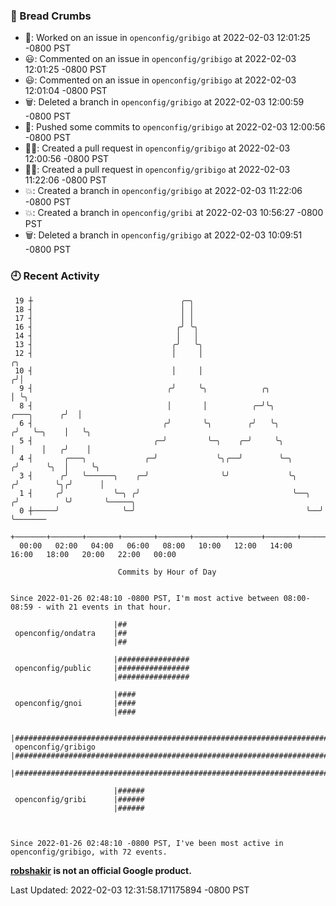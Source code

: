 ### 🍞 Bread Crumbs

 * 👀: Worked on an issue in `openconfig/gribigo` at 2022-02-03 12:01:25 -0800 PST
 * 😃: Commented on an issue in `openconfig/gribigo` at 2022-02-03 12:01:25 -0800 PST
 * 😃: Commented on an issue in `openconfig/gribigo` at 2022-02-03 12:01:04 -0800 PST
 * 🗑: Deleted a branch in `openconfig/gribigo` at 2022-02-03 12:00:59 -0800 PST
 * 🚢: Pushed some commits to `openconfig/gribigo` at 2022-02-03 12:00:56 -0800 PST
 * ✍🏼: Created a pull request in `openconfig/gribigo` at 2022-02-03 12:00:56 -0800 PST
 * ✍🏼: Created a pull request in `openconfig/gribigo` at 2022-02-03 11:22:06 -0800 PST
 * 💥: Created a branch in `openconfig/gribigo` at 2022-02-03 11:22:06 -0800 PST
 * 💥: Created a branch in `openconfig/gribi` at 2022-02-03 10:56:27 -0800 PST
 * 🗑: Deleted a branch in `openconfig/gribigo` at 2022-02-03 10:09:51 -0800 PST

### 🕘 Recent Activity
```
 19 ┼                                 ╭─╮
 18 ┤                                 │ │
 17 ┤                                 │ │
 16 ┤                                ╭╯ ╰╮
 14 ┤                                │   │
 13 ┤                               ╭╯   ╰╮
 12 ┤                               │     │                                           ╭╮
 10 ┤                               │     │                                          ╭╯│
  9 ┤                              ╭╯     ╰╮            ╭╮                           │ ╰╮
  8 ┤                              │       │          ╭─╯╰╮              ╭───╮      ╭╯  │
  6 ┤                             ╭╯       ╰╮        ╭╯   ╰╮            ╭╯   ╰─╮    │   ╰╮
  5 ┤                           ╭─╯         ╰─╮    ╭─╯     ╰╮           │      │   ╭╯    │
  4 ┤       ╭───╮             ╭─╯             ╰╮╭──╯        ╰─╮        ╭╯      ╰╮  │     ╰╮
  3 ┤      ╭╯   ╰──────╮    ╭─╯                ╰╯             ╰╮      ╭╯        ╰╮╭╯      │
  1 ┤     ╭╯           ╰─╮ ╭╯                                  ╰──╮  ╭╯          ╰╯       ╰─────╮
  0 ┼─────╯              ╰─╯                                      ╰──╯                          ╰───────
    +───────+───────+───────+───────+───────+───────+───────+───────+───────+───────+───────+───────+────
  00:00   02:00   04:00   06:00   08:00   10:00   12:00   14:00   16:00   18:00   20:00   22:00   00:00   

						Commits by Hour of Day


Since 2022-01-26 02:48:10 -0800 PST, I'm most active between 08:00-08:59 - with 21 events in that hour.

```



```
                       |##
 openconfig/ondatra    |##
                       |##

                       |################
 openconfig/public     |################
                       |################

                       |####
 openconfig/gnoi       |####
                       |####

                       |########################################################################
 openconfig/gribigo    |########################################################################
                       |########################################################################

                       |######
 openconfig/gribi      |######
                       |######



Since 2022-01-26 02:48:10 -0800 PST, I've been most active in openconfig/gribigo, with 72 events.

```
**[robshakir](mailto:robjs@google.com) is not an official Google product.**  


Last Updated: 2022-02-03 12:31:58.171175894 -0800 PST
